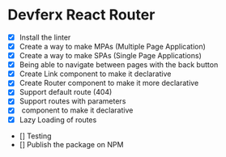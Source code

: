 # Devferx React Router

- [x] Install the linter
- [x] Create a way to make MPAs (Multiple Page Application)
- [x] Create a way to make SPAs (Single Page Applications)
- [x] Being able to navigate between pages with the back button
- [x] Create Link component to make it declarative
- [x] Create Router component to make it more declarative
- [x] Support default route (404)
- [x] Support routes with parameters
- [x] <Route /> component to make it declarative
- [x] Lazy Loading of routes
- [] Testing
- [] Publish the package on NPM
